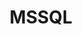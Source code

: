 ---
title: MSSQL
categories:
  - relational-database
docs:
  - id: java
    url: https://www.testcontainers.org/modules/databases/mssqlserver/
    example: |
      ```java
      var mssqlserver = new MSSQLServerContainer()
        .acceptLicense();
      mssqlserver.start();
      ```
  - id: dotnet
    url: https://dotnet.testcontainers.org/modules/
    example: |
      ```csharp
      var sqlServerContainer = new SqlServerBuilder().Build();
      await sqlServerContainer.StartAsync();
      ```
description: |
  Microsoft SQL Server is a relational database management system.
---